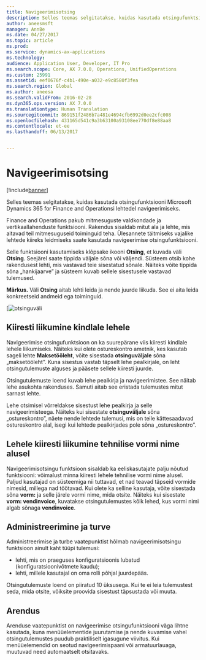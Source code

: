 ```yaml
---
title: Navigeerimisotsing
description: Selles teemas selgitatakse, kuidas kasutada otsingufunktsiooni Microsoft Dynamics 365 for Finance and Operationsi lehtedel navigeerimiseks.
author: aneesmsft
manager: AnnBe
ms.date: 04/27/2017
ms.topic: article
ms.prod: 
ms.service: dynamics-ax-applications
ms.technology: 
audience: Application User, Developer, IT Pro
ms.search.scope: Core, AX 7.0.0, Operations, UnifiedOperations
ms.custom: 25991
ms.assetid: eef0676f-c4b1-490e-a032-e9c8580f3fea
ms.search.region: Global
ms.author: aneesa
ms.search.validFrom: 2016-02-28
ms.dyn365.ops.version: AX 7.0.0
ms.translationtype: Human Translation
ms.sourcegitcommit: 869151f2486b7a481e4694cfb6992d0ee2cfc008
ms.openlocfilehash: 431165d541c9a3b63100a93108ee770df8e88aa8
ms.contentlocale: et-ee
ms.lasthandoff: 06/13/2017


---
```


# <a name="navigation-search"></a>Navigeerimisotsing

[!include[banner](../includes/banner.md)]


Selles teemas selgitatakse, kuidas kasutada otsingufunktsiooni Microsoft Dynamics 365 for Finance and Operationsi lehtedel navigeerimiseks.

Finance and Operations pakub mitmesuguste valdkondade ja vertikaallahenduste funktsiooni. Rakendus sisaldab mitut ala ja lehte, mis aitavad teil mitmesuguseid toiminguid teha. Ülesannete täitmiseks vajalike lehtede kiireks leidmiseks saate kasutada navigeerimise otsingufunktsiooni. 

Selle funktsiooni kasutamiseks klõpsake ikooni **Otsing**, et kuvada väli **Otsing**. Seejärel saate tippida väljale sõna või väljendi. Süsteem otsib kohe rakendusest lehti, mis vastavad teie sisestatud sõnale. Näiteks võite tippida sõna „hankijaarve” ja süsteem kuvab sellele sisestusele vastavad tulemused. 

**Märkus.** Väli **Otsing** aitab lehti leida ja nende juurde liikuda. See ei aita leida konkreetseid andmeid ega toiminguid. 

[![otsinguväli](media/navigation-search.png "Otsinguväli") 

## <a name="quickly-navigate-to-a-particular-page"></a>Kiiresti liikumine kindlale lehele
Navigeerimise otsingufunktsioon on ka suurepärane viis kiiresti kindlale lehele liikumiseks. Näiteks kui olete ostureskontro ametnik, kes kasutab sageli lehte **Maksetööleht**, võite sisestada **otsinguväljale** sõna „maksetööleht”. Kuna sisestus vastab täpselt lehe pealkirjale, on leht otsingutulemuste alguses ja pääsete sellele kiiresti juurde. 

Otsingutulemuste loend kuvab lehe pealkirja ja navigeerimistee. See näitab lehe asukohta rakenduses. Samuti aitab see eristada tulemustes mitut sarnast lehte. 

Lehe otsimisel võrreldakse sisestust lehe pealkirja ja selle navigeerimisteega. Näiteks kui sisestate **otsinguväljale** sõna „ostureskontro”, näete nende lehtede tulemusi, mis on teile kättesaadavad ostureskontro alal, isegi kui lehtede pealkirjades pole sõna „ostureskontro”. 

## <a name="quickly-navigate-to-a-page-based-on-the-technical-form-name"></a>Lehele kiiresti liikumine tehnilise vormi nime alusel
Navigeerimisotsingu funktsioon sisaldab ka eeliskasutajate palju nõutud funktsiooni: võimalust minna kiiresti lehele tehnilise vormi nime alusel. Paljud kasutajad on süsteemiga nii tuttavad, et nad teavad täpseid vormide nimesid, millega nad töötavad. Kui olete ka selline kasutaja, võite sisestada sõna **vorm:** ja selle järele vormi nime, mida otsite. Näiteks kui sisestate **vorm: vendinvoice**, kuvatakse otsingutulemustes kõik lehed, kus vormi nimi algab sõnaga **vendinvoice**. 

## <a name="administration-and-security"></a>Administreerimine ja turve
Administreerimise ja turbe vaatepunktist hõlmab navigeerimisotsingu funktsioon ainult kaht tüüpi tulemusi:

-   lehti, mis on praeguses konfiguratsioonis lubatud (konfiguratsioonivõtmete kaudu);
-   lehti, millele kasutajal on oma rolli põhjal juurdepääs.

Otsingutulemuste loend on piiratud 10 üksusega. Kui te ei leia tulemustest seda, mida otsite, võiksite proovida sisestust täpsustada või muuta. 

## <a name="development"></a>Arendus 
Arenduse vaatepunktist on navigeerimise otsingufunktsiooni väga lihtne kasutada, kuna menüüelementide juurutamise ja nende kuvamise vahel otsingutulemustes puudub praktiliselt igasugune viivitus. Kui menüüelemendid on seotud navigeerimispaani või armatuurlauaga, muutuvad need automaatselt otsitavaks. 

